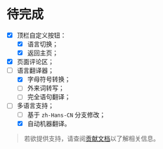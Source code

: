 # 待完成

- [X] 顶栏自定义按钮：
  - [X] 语言切换；
  - [X] 返回主页；
- [X] 页面评论区；
- [ ] 语言翻译器；
  - [X] 字母符号转换；
  - [ ] 外来词转写；
  - [ ] 完全语句翻译；
- [ ] 多语言支持；
  - [ ] 基于 `zh-Hans-CN` 分支修改；
  - [X] 自动机器翻译。

> 若欲提供支持，请查阅[贡献文档](https://Hamud.PJ568.eu.org/zh-Hans-CN/Contribute/)以了解相关信息。
